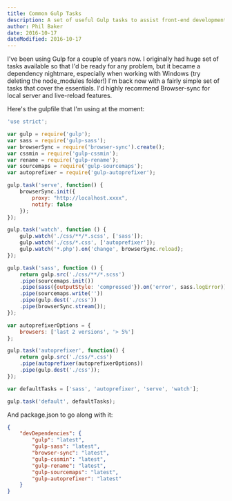 ```yaml
---
title: Common Gulp Tasks
description: A set of useful Gulp tasks to assist front-end development
author: Phil Baker
date: 2016-10-17
dateModified: 2016-10-17
---
```

I've been using Gulp for a couple of years now. I originally had huge set of tasks available so that I'd be ready for any problem, but it became a dependency nightmare, especially when working with Windows (try deleting the node_modules folder!) I'm back now with a fairly simple set of tasks that cover the essentials. I'd highly recommend Browser-sync for local server and live-reload features.

Here's the gulpfile that I'm using at the moment:

```javascript
'use strict';

var gulp = require('gulp');
var sass = require('gulp-sass');
var browserSync = require('browser-sync').create();
var cssmin = require('gulp-cssmin');
var rename = require('gulp-rename');
var sourcemaps = require('gulp-sourcemaps');
var autoprefixer = require('gulp-autoprefixer');

gulp.task('serve', function() {
    browserSync.init({
        proxy: "http://localhost.xxxx",
        notify: false
    });
});

gulp.task('watch', function () {
    gulp.watch('./css/**/*.scss', ['sass']);
    gulp.watch('./css/*.css', ['autoprefixer']);
    gulp.watch('*.php').on('change', browserSync.reload);
});

gulp.task('sass', function () {
    return gulp.src('./css/**/*.scss')
    .pipe(sourcemaps.init())
    .pipe(sass({outputStyle: 'compressed'}).on('error', sass.logError))
    .pipe(sourcemaps.write(''))
    .pipe(gulp.dest('./css'))
    .pipe(browserSync.stream());
});

var autoprefixerOptions = {
    browsers: ['last 2 versions', '> 5%']
};

gulp.task('autoprefixer', function() {
    return gulp.src('./css/*.css')
    .pipe(autoprefixer(autoprefixerOptions))
    .pipe(gulp.dest('./css'));
});

var defaultTasks = ['sass', 'autoprefixer', 'serve', 'watch'];

gulp.task('default', defaultTasks);
```

And package.json to go along with it:

```json
{
    "devDependencies": {
        "gulp": "latest",
        "gulp-sass": "latest",
        "browser-sync": "latest",
        "gulp-cssmin": "latest",
        "gulp-rename": "latest",
        "gulp-sourcemaps": "latest",
        "gulp-autoprefixer": "latest"
    }
}
```
